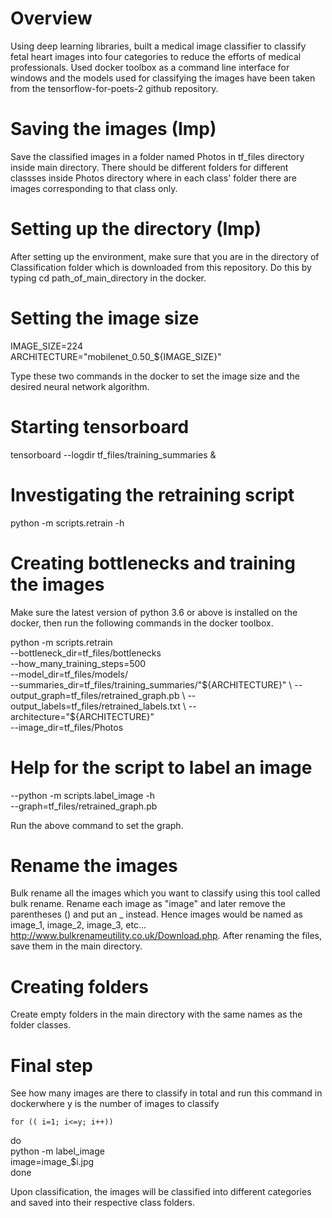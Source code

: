# Overview
Using deep learning libraries, built a medical image classifier to classify fetal heart images into four categories to reduce the efforts of medical professionals.
Used docker toolbox as a command line interface for windows and the models used for classifying the images have been taken from the  tensorflow-for-poets-2 github repository.

# Saving the images (Imp)
Save the classified images in a folder named Photos in tf_files directory inside main directory. 
There should be different folders for different classses inside Photos directory where in each class' folder there are
images corresponding to that class only. 

# Setting up the directory (Imp)
After setting up the environment, make sure that you are in the directory
of Classification folder which is downloaded from this repository. Do this by typing cd path_of_main_directory in the docker.

# Setting the image size
IMAGE_SIZE=224 \
ARCHITECTURE="mobilenet_0.50_${IMAGE_SIZE}"

Type these two commands in the docker to set the image size and the desired neural network algorithm.

# Starting tensorboard
tensorboard --logdir tf_files/training_summaries &

# Investigating the retraining script
python -m scripts.retrain -h

# Creating bottlenecks and training the images
Make sure the latest version of python 3.6 or above is installed on the docker, then run the following commands in the docker toolbox.

python -m scripts.retrain \
  --bottleneck_dir=tf_files/bottlenecks \
  --how_many_training_steps=500 \
  --model_dir=tf_files/models/ \
  --summaries_dir=tf_files/training_summaries/"${ARCHITECTURE}" \
  --output_graph=tf_files/retrained_graph.pb \
  --output_labels=tf_files/retrained_labels.txt \
  --architecture="${ARCHITECTURE}" \
  --image_dir=tf_files/Photos
  
# Help for the script to label an image
  --python -m scripts.label_image -h \
  --graph=tf_files/retrained_graph.pb  
  
  Run the above command to set the graph.
  
 # Rename the images 
 Bulk rename all the images which you want to classify using this tool called bulk rename. Rename each image as "image" and later remove  the parentheses () and put an _ instead. Hence images would be named as image_1, image_2, image_3, etc...
 http://www.bulkrenameutility.co.uk/Download.php. After renaming the files, save them in the main directory.
 
  # Creating folders 
  Create empty folders in the main directory with the same names as the folder classes.
  
  # Final step
  See how many images are there to classify in total and run this command in dockerwhere y is the number of images to classify
  
    for (( i=1; i<=y; i++))
  do \
    python -m label_image \
    image=image_$i.jpg \
  done 

Upon classification, the images will be classified into different categories and saved into their respective class folders.
  






